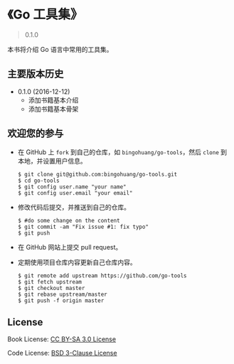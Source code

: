 # 《Go 工具集》

> 0.1.0

本书将介绍 Go 语言中常用的工具集。

## 主要版本历史

* 0.1.0 (2016-12-12)
  + 添加书籍基本介绍
  + 添加书籍基本骨架

## 欢迎您的参与

* 在 GitHub 上 `fork` 到自己的仓库，如 `bingohuang/go-tools`，然后 `clone` 到本地，并设置用户信息。
  ```
  $ git clone git@github.com:bingohuang/go-tools.git
  $ cd go-tools
  $ git config user.name "your name"
  $ git config user.email "your email"
  ```

* 修改代码后提交，并推送到自己的仓库。
  ```
  $ #do some change on the content
  $ git commit -am "Fix issue #1: fix typo"
  $ git push
  ```

* 在 GitHub 网站上提交 pull request。
* 定期使用项目仓库内容更新自己仓库内容。
  ```
  $ git remote add upstream https://github.com/go-tools
  $ git fetch upstream
  $ git checkout master
  $ git rebase upstream/master
  $ git push -f origin master
  ```

## License

Book License: [CC BY-SA 3.0 License](http://creativecommons.org/licenses/by-sa/3.0/)

Code License: [BSD 3-Clause License](<https://github.com/astaxie/build-web-application-with-golang/blob/master/LICENSE.md>)
